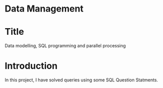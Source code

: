 # Data Management
# Title
Data modelling, SQL programming and parallel processing
# Introduction
In this project, I have solved queries using some SQL Question Statments. 
